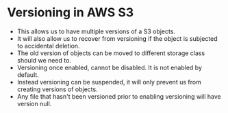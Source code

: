 # Versioning in AWS S3

- This allows us to have multiple versions of a S3 objects.
- It will also allow us to recover from versioning if the object is subjected to
  accidental deletion.
- The old version of objects can be moved to different storage class should we
  need to.
- Versioning once enabled, cannot be disabled. It is not enabled by default.
- Instead versioning can be suspended, it will only prevent us from creating versions
  of objects.
- Any file that hasn't been versioned prior to enabling versioning will have version null.